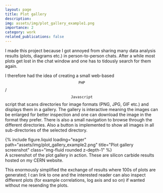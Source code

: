 ```yaml
---
layout: page
title: Plot gallery
description: 
img: assets/img/plot_gallery_example1.png
importance: 2
category: work
related_publications: false
---
```


I made this project because I got annoyed from sharing many data analysis results (plots, diagrams etc.) in person-to-person chats.
After a while most plots get lost in the chat window and one has to tidously search for them again.

I therefore had the idea of creating a small web-based $$\texttt{PHP}$$/$$\texttt{Javascript}$$ script that scans directories for image formats (PNG, JPG, GIF etc.) and displays them in a gallery.
The gallery is interactive meaning the images can be enlarged for better inspection and one can download the image in the format they prefer.
There is also a small navigation to browse through the different directories.
Also a button is implemented to show all images in all sub-directories of the selected directory.

<div class="row justify-content-sm-center">
    <div class="col-sm-9 mt-3 mt-md-0">
        {% include figure.liquid loading="eager" path="assets/img/plot_gallery_example2.png" title="Plot gallery screenshot" class="img-fluid rounded z-depth-1" %}
    </div>
</div>
<div class="caption">
    A screenshot of the plot gallery in action. These are silicon carbide results hosted on my CERN website.
</div>

This enormously simplified the exchange of results where 100s of plots are generated; I can link to one and the interested reader can also inspect different plots (for example correlations, log axis and so on) if wanted without me resending the plots.